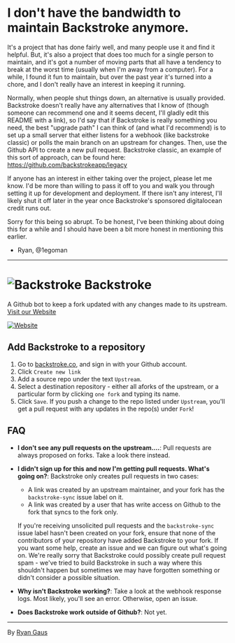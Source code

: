 # I don't have the bandwidth to maintain Backstroke anymore.

It's a project that has done fairly well, and many people use it and find it helpful. But, it's also a project that does too much for a single person to maintain, and it's got a number of moving parts that all have a tendency to break at the worst time (usually when I'm away from a computer). For a while, I found it fun to maintain, but over the past year it's turned into a chore, and I don't really have an interest in keeping it running.

Normally, when people shut things down, an alternative is usually provided. Backstroke doesn't really have any alternatives that I know of (though someone can recommend one and it seems decent, I'll gladly edit this README with a link), so I'd say that if Backstroke is really something you need, the best "upgrade path" I can think of (and what I'd recommend) is to set up a small server that either listens for a webhook (like backstroke classic) or polls the main branch on an upstream for changes. Then, use the Github API to create a new pull request. Backstroke classic, an example of this sort of approach, can be found here: https://github.com/backstrokeapp/legacy

If anyone has an interest in either taking over the project, please let me know. I'd be more than willing to pass it off to you and walk you through setting it up for development and deployment. If there isn't any interest, I'll likely shut it off later in the year once Backstroke's sponsored digitalocean credit runs out.

Sorry for this being so abrupt. To be honest, I've been thinking about doing this for a while and I should have been a bit more honest in mentioning this earlier.

- Ryan, @1egoman

---


![Backstroke](https://backstroke.us/assets/img/logo.png)
Backstroke
===
A Github bot to keep a fork updated with any changes made to its upstream. [Visit our Website](https://backstroke.co)

[![Website](https://img.shields.io/website-up-down-green-red/http/backstroke.co.svg?maxAge=2592000)](https://backstroke.co)

## Add Backstroke to a repository

1. Go to [backstroke.co](https://backstroke.co), and sign in with your Github account.
2. Click `Create new link`
3. Add a source repo under the text `Upstream`.
4. Select a destination repository - either all aforks of the upstream, or a particular form by
   clicking `one fork` and typing its name.
5. Click `Save`. If you push a change to the repo listed under `Upstream`, you'll
   get a pull request with any updates in the repo(s) under `Fork`!

## FAQ
- **I don't see any pull requests on the upstream....**: Pull requests are
  always proposed on forks. Take a look there instead.

- **I didn't sign up for this and now I'm getting pull requests. What's going on?**: Backstroke only creates pull requests in two cases:
  - A link was created by an upstream maintainer, and your fork has the `backstroke-sync` issue label on it. 
  - A link was created by a user that has write access on Github to the fork that syncs to the fork only.
  
  If you're receiving unsolicited pull requests and the `backstroke-sync` issue label hasn't been created on your fork, ensure that none of the contributors of your repository have added Backstroke to your fork. If you want some help, create an issue and we can figure out what's going on. We're really sorry that Backstroke could possibly create pull request spam - we've tried to build Backstroke in such a way where this shouldn't happen but sometimes we may have forgotten something or didn't consider a possible situation.

- **Why isn't Backstroke working?**: Take a look at the webhook response logs. Most likely, you'll see an error. Otherwise, open an issue.

- **Does Backstroke work outside of Github?**: Not yet.

-------
By [Ryan Gaus](http://rgaus.net)
